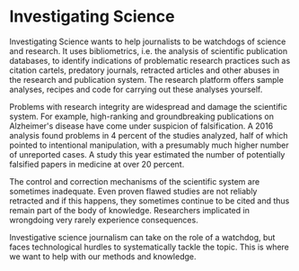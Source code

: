 # Investigating Science

Investigating Science wants to help journalists to be watchdogs of science and research. It uses bibliometrics, i.e. the analysis of scientific publication databases, to identify indications of problematic research practices such as citation cartels, predatory journals, retracted articles and other abuses in the research and publication system. The research platform offers sample analyses, recipes and code for carrying out these analyses yourself. 

Problems with research integrity are widespread and damage the scientific system. For example, high-ranking and groundbreaking publications on Alzheimer's disease have come under suspicion of falsification. A 2016 analysis found problems in 4 percent of the studies analyzed, half of which pointed to intentional manipulation, with a presumably much higher number of unreported cases. A study this year estimated the number of potentially falsified papers in medicine at over 20 percent. 

The control and correction mechanisms of the scientific system are sometimes inadequate. Even proven flawed studies are not reliably retracted and if this happens, they sometimes continue to be cited and thus remain part of the body of knowledge. Researchers implicated in wrongdoing very rarely experience consequences. 

Investigative science journalism can take on the role of a watchdog, but faces technological hurdles to systematically tackle the topic. This is where we want to help with our methods and knowledge.
